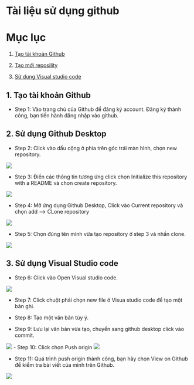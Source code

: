# Tài liệu sử dụng github
# Mục lục
1. [Tạo tài khoản Github](https://github.com/phancong0897/Congphan/blob/master/S%E1%BB%AD%20d%E1%BB%A5ng%20github.md#1-taojjfhgjdfhgd)

2. [Tạo mới reposility](#B)

3. [Sử dụng Visual studio code](#C)

## 1. Tạo tài khoản Github

- Step 1: Vào trang chủ của Github để đăng ký account. Đăng ký thành công, bạn tiến hành đăng nhập vào github.

## 2. Sử dụng Github Desktop 

- Step 2: Click vào dấu cộng ở phía trên góc trái màn hình, chọn new repository.

<img src="https://imgur.com/j1pHgUI.png">

- Step 3: Điền các thông tin tương ứng click chọn Initialize this repository with a README và chon create repository.

<img src="https://imgur.com/7zyXykX.png"> 

- Step 4: Mở ứng dụng Github Desktop, Click vào Current repository và chọn add --> CLone repository

<img src="https://imgur.com/f9exYrU.png">

- Step 5: Chọn đúng tên mình vừa tạo repository ở step 3 và nhấn clone.
<img src="https://imgur.com/f9exYrU.jpg">

## 3. Sử dụng Visual Studio code

- Step 6: Click vào Open Visual studio code.

<img src="https://imgur.com/VFmzkjX.png">

- Step 7: Click chuột phải chọn new file ở Visua studio code để tạo một bản ghi.

- Step 8: Tạo một văn bản tùy ý.

- Step 9: Lưu lại văn bản vừa tạo, chuyển sang github desktop click vào commit.

<img src="https://imgur.com/PE67Z9f.png">
- Step 10: Click chọn Push origin

<img src="https://imgur.com/jPbS3Ah.png">

- Step 11: Quá trình push origin thành công, bạn hãy chọn View on Github để kiểm tra bài viết của mình trên Github.

<img src="https://imgur.com/Hiyeg7b.png">